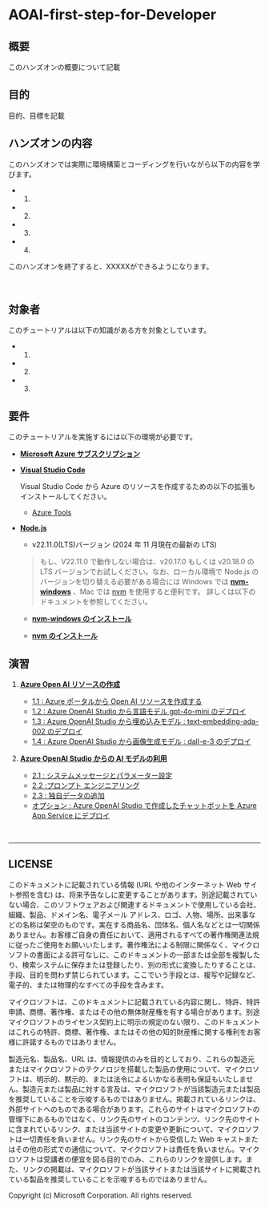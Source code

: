 # AOAI-first-step-for-Developer

## 概要

このハンズオンの概要について記載

## 目的

目的、目標を記載 

## ハンズオンの内容

このハンズオンでは実際に環境構築とコーディングを行いながら以下の内容を学びます。

- 1.
- 2.
- 3.
- 4.


このハンズオンを終了すると、XXXXXができるようになります。

<br>

## 対象者

このチュートリアルは以下の知識がある方を対象としています。

- 1.
- 2.
- 3.

## 要件

このチュートリアルを実施するには以下の環境が必要です。

- [**Microsoft Azure サブスクリプション**](https://azure.microsoft.com/ja-jp/free/) 

<!--
と Azure Open AI サービスの[利用資格](https://aka.ms/oaiapply)**

    >【重要】現在、Azure Open AI の利用は Microsoft と既存のパートナーシップ関係があるお客様、リスクの低いユース ケース、軽減策の取り入れに取り組んでいるお客様に制限されており、**利用には申請が必要**です。申請については、以下の申請フォームに記載されています。 利用を開始するにはこちらからお申し込みください。

    - [**Azure OpenAI Service へのアクセス申請**](https://aka.ms/oaiapply)
-->

- [**Visual Studio Code**](https://code.visualstudio.com/)

    Visual Studio Code から Azure のリソースを作成するための以下の拡張もインストールしてください。
    - [Azure Tools](https://marketplace.visualstudio.com/items?itemName=ms-vscode.vscode-node-azure-pack)


- [**Node.js**](https://nodejs.org/ja/)

    - v22.11.0(LTS)バージョン (2024 年 11 月現在の最新の LTS) 


    > もし、V22.11.0 で動作しない場合は、v20.17.0 もしくは v20.18.0 の LTS バージョンでお試しください。なお、ローカル環境で Node.js のバージョンを切り替える必要がある場合には Windows では [**nvm-windows**](https://github.com/coreybutler/nvm-windows) 、Mac では [nvm](https://github.com/nvm-sh/nvm) を使用すると便利です。
    > 詳しくは以下のドキュメントを参照してください。

    - [**nvm-windows のインストール**](https://learn.microsoft.com/ja-jp/windows/dev-environment/javascript/nodejs-on-windows#install-nvm-windows-nodejs-and-npm)

    - [**nvm のインストール**](https://learn.microsoft.com/ja-jp/windows/dev-environment/javascript/nodejs-on-wsl#install-nvm-nodejs-and-npm)

## 演習

1. [**Azure Open AI リソースの作成**](Ex01-0.md)

    - [1.1 : Azure ポータルから Open AI リソースを作成する](Ex01-1.md)
    - [1.2 : Azure OpenAI Studio から言語モデル gpt-4o-mini のデプロイ](Ex01-2.md)
    - [1.3 : Azure OpenAI Studio から埋め込みモデル : text-embedding-ada-002 のデプロイ](Ex01-3.md)
    - [1.4 : Azure OpenAI Studio から画像生成モデル : dall-e-3 のデプロイ](Ex01-4.md)
	    
2. [**Azure OpenAI Studio からの AI モデルの利用**](Ex02-0.md)
    - [2.1 : システムメッセージとパラメーター設定](Ex02-1.md)
    - [2.2 :プロンプト エンジニアリング ](Ex02-2.md)
    - [2.3 : 独自データの追加](Ex02-3.md)
    - [オプション : Azure OpenAI Studio で作成したチャットボットを Azure App Service にデプロイ](Ex02-3.md#%E3%82%AA%E3%83%97%E3%82%B7%E3%83%A7%E3%83%B3--azure-openai-studio-%E3%81%A7%E4%BD%9C%E6%88%90%E3%81%97%E3%81%9F%E3%83%81%E3%83%A3%E3%83%83%E3%83%88%E3%83%9C%E3%83%83%E3%83%88%E3%82%92-azure-app-service-%E3%81%AB%E3%83%87%E3%83%97%E3%83%AD%E3%82%A4)

<br>


---
## LICENSE

このドキュメントに記載されている情報 (URL や他のインターネット Web サイト参照を含む) は、将来予告なしに変更することがあります。別途記載されていない場合、このソフトウェアおよび関連するドキュメントで使用している会社、組織、製品、ドメイン名、電子メール アドレス、ロゴ、人物、場所、出来事などの名称は架空のものです。実在する商品名、団体名、個人名などとは一切関係ありません。お客様ご自身の責任において、適用されるすべての著作権関連法規に従ったご使用をお願いいたします。著作権法による制限に関係なく、マイクロソフトの書面による許可なしに、このドキュメントの一部または全部を複製したり、検索システムに保存または登録したり、別の形式に変換したりすることは、手段、目的を問わず禁じられています。ここでいう手段とは、複写や記録など、電子的、または物理的なすべての手段を含みます。

マイクロソフトは、このドキュメントに記載されている内容に関し、特許、特許申請、商標、著作権、またはその他の無体財産権を有する場合があります。別途マイクロソフトのライセンス契約上に明示の規定のない限り、このドキュメントはこれらの特許、商標、著作権、またはその他の知的財産権に関する権利をお客様に許諾するものではありません。

製造元名、製品名、URL は、情報提供のみを目的としており、これらの製造元またはマイクロソフトのテクノロジを搭載した製品の使用について、マイクロソフトは、明示的、黙示的、または法令によるいかなる表明も保証もいたしません。製造元または製品に対する言及は、マイクロソフトが当該製造元または製品を推奨していることを示唆するものではありません。掲載されているリンクは、外部サイトへのものである場合があります。これらのサイトはマイクロソフトの管理下にあるものではなく、リンク先のサイトのコンテンツ、リンク先のサイトに含まれているリンク、または当該サイトの変更や更新について、マイクロソフトは一切責任を負いません。リンク先のサイトから受信した Web キャストまたはその他の形式での通信について、マイクロソフトは責任を負いません。マイクロソフトは受講者の便宜を図る目的でのみ、これらのリンクを提供します。また、リンクの掲載は、マイクロソフトが当該サイトまたは当該サイトに掲載されている製品を推奨していることを示唆するものではありません。

Copyright (c) Microsoft Corporation. All rights reserved.
